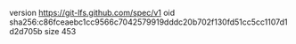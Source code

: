 version https://git-lfs.github.com/spec/v1
oid sha256:c86fceaebc1cc9566c7042579919dddc20b702f130fd51cc5cc1107d1d2d705b
size 453
